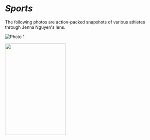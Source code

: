# _Sports_

The following photos are action-packed snapshots of various athletes through Jenna Nguyen's lens.

![Photo 1](https://user-images.githubusercontent.com/89496924/160219881-aacccd9c-48fb-428e-bf55-5b6bc861af7a.jpg)

<img src="https://user-images.githubusercontent.com/89496924/160219881-aacccd9c-48fb-428e-bf55-5b6bc861af7a.jpg" width="200" height="300" />
